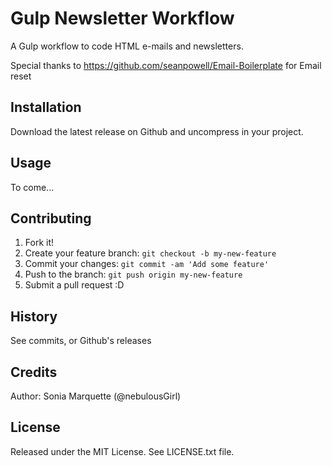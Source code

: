 # Gulp Newsletter Workflow

A Gulp workflow to code HTML e-mails and newsletters.

Special thanks to https://github.com/seanpowell/Email-Boilerplate for Email reset

## Installation

Download the latest release on Github and uncompress in your project.

## Usage

To come...

## Contributing

1. Fork it!
2. Create your feature branch: `git checkout -b my-new-feature`
3. Commit your changes: `git commit -am 'Add some feature'`
4. Push to the branch: `git push origin my-new-feature`
5. Submit a pull request :D

## History

See commits, or Github's releases

## Credits

Author: Sonia Marquette (@nebulousGirl)

## License

Released under the MIT License. See LICENSE.txt file.




